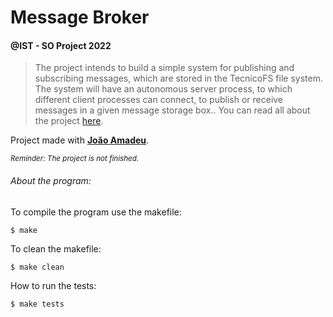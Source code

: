 # Message Broker
#### @IST - SO Project 2022

> The project intends to build a simple system for publishing and subscribing messages, which are stored in the TecnicoFS file system. The system will have an autonomous server process, to which different client processes can connect, to publish or receive messages in a given message storage box.. You can read all about the project [here](https://github.com/tecnico-so/enunciado-projeto-so-2022-23).

Project made with **[João Amadeu](https://github.com/joaoafs)**.

<sub>*Reminder: The project is not finished.*</sub>

###### About the program:

To compile the program use the makefile: 
```
$ make
```
To clean the makefile: 
```
$ make clean
```
How to run the tests: 
```
$ make tests
```

